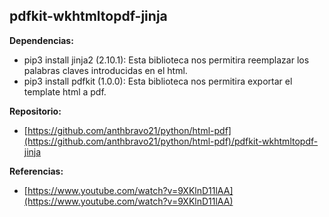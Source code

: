 ## pdfkit-wkhtmltopdf-jinja

**Dependencias:**

- pip3 install jinja2 (2.10.1): Esta biblioteca nos permitira reemplazar los palabras claves introducidas en el html.
- pip3 install pdfkit (1.0.0): Esta biblioteca nos permitira exportar el template html a pdf.

**Repositorio:**

- [https://github.com/anthbravo21/python/html-pdf](https://github.com/anthbravo21/python/html-pdf)/pdfkit-wkhtmltopdf-jinja

**Referencias:**

- [https://www.youtube.com/watch?v=9XKlnD11lAA](https://www.youtube.com/watch?v=9XKlnD11lAA)
